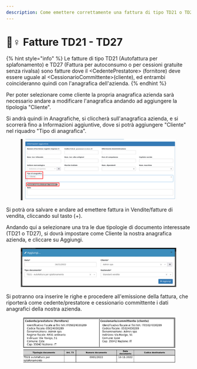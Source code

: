 ```yaml
---
description: Come emettere correttamente una fattura di tipo TD21 o TD27
---
```


# 🙋♀ Fatture TD21 - TD27

{% hint style="info" %}
Le fatture di tipo TD21 (Autofattura per splafonamento) e TD27 (Fattura per autoconsumo o per cessioni gratuite senza rivalsa) sono fatture dove il \<CedentePrestatore> (fornitore) deve essere uguale al \<CessionarioCommittente>(cliente), ed entrambi coincideranno quindi con l'anagrafica dell'azienda.
{% endhint %}

Per poter selezionare come cliente la propria anagrafica azienda sarà necessario andare a modificare l'anagrafica andando ad aggiungere la tipologia "Cliente".

Si andrà quindi in Anagrafiche, si cliccherà sull'anagrafica azienda, e si scorrerà fino a Informazioni aggiuntive, dove si potrà aggiungere "Cliente" nel riquadro "Tipo di anagrafica".

<figure><img src="../../../.gitbook/assets/immagine (8).png" alt=""><figcaption></figcaption></figure>

Si potrà ora salvare e andare ad emettere fattura in Vendite/fatture di vendita, cliccando sul tasto (+).

Andando qui a selezionare una tra le due tipologie di documento interessate (TD21 o TD27), si dovrà impostare come Cliente la nostra anagrafica azienda, e cliccare su Aggiungi.

<figure><img src="../../../.gitbook/assets/immagine (2).png" alt=""><figcaption></figcaption></figure>

Si potranno ora inserire le righe e procedere all'emissione della fattura, che riporterà come cedente/prestatore e cessionario committente i dati anagrafici della nostra azienda.

<figure><img src="../../../.gitbook/assets/immagine (3).png" alt=""><figcaption></figcaption></figure>

